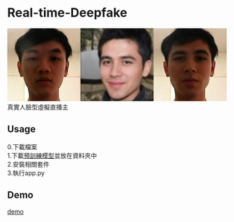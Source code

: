# Real-time-Deepfake
![merge](https://github.com/rex0988476/Real-time-Deepfake/blob/main/README/merge.png)  
真實人臉型虛擬直播主

## Usage
0.下載檔案  
1.下載[預訓練模型](https://drive.google.com/file/d/1OcmojzC71WVLat26SL6aX0q0j-lOB86L/view?usp=sharing)並放在資料夾中  
2.安裝相關套件  
3.執行app.py  

## Demo
[demo](https://youtu.be/BgM9Swa1Cws)
